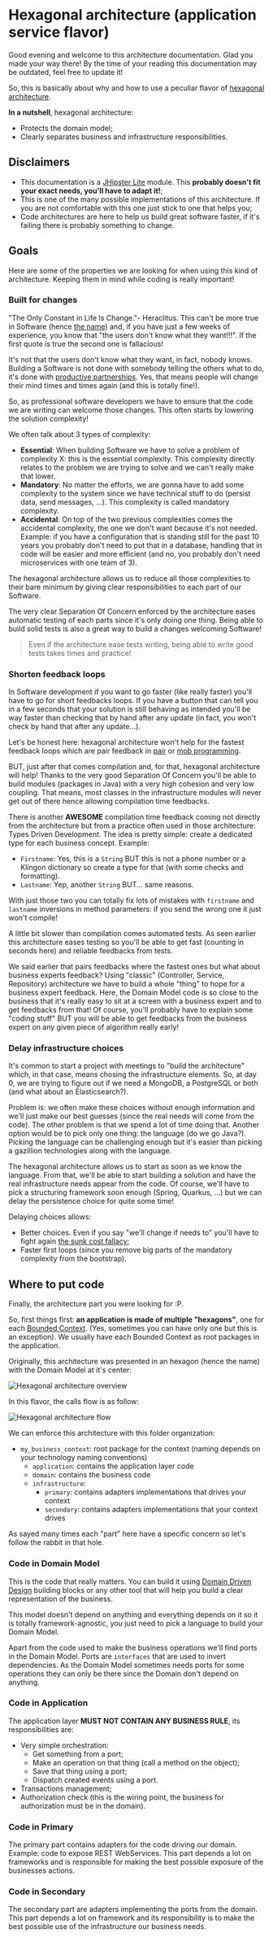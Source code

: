 # Hexagonal architecture (application service flavor)

Good evening and welcome to this architecture documentation. Glad you made your way there! By the time of your reading this documentation may be outdated, feel free to update it!

So, this is basically about why and how to use a peculiar flavor of [hexagonal architecture](https://alistair.cockburn.us/hexagonal-architecture/).

**In a nutshell**, hexagonal architecture:

- Protects the domain model;
- Clearly separates business and infrastructure responsibilities.

## Disclaimers

- This documentation is a [JHipster Lite](https://github.com/jhipster/jhipster-lite) module. This **probably doesn't fit your exact needs, you'll have to adapt it!**;
- This is one of the many possible implementations of this architecture. If you are not comfortable with this one just stick to one that helps you;
- Code architectures are here to help us build great software faster, if it's failing there is probably something to change.

## Goals

Here are some of the properties we are looking for when using this kind of architecture. Keeping them in mind while coding is really important!

### Built for changes

"The Only Constant in Life Is Change."- Heraclitus. This can't be more true in Software (hence [the name](https://en.wikipedia.org/wiki/Software)) and, if you have just a few weeks of experience, you know that "the users don't know what they want!!!". If the first quote is true the second one is fallacious!

It's not that the users don't know what they want, in fact, nobody knows. Building a Software is not done with somebody telling the others what to do, it's done with [productive partnerships](https://manifesto.softwarecraftsmanship.org/). Yes, that means people will change their mind times and times again (and this is totally fine!).

So, as professional software developers we have to ensure that the code we are writing can welcome those changes. This often starts by lowering the solution complexity!

We often talk about 3 types of complexity:

- **Essential**: When building Software we have to solve a problem of complexity X: this is the essential complexity. This complexity directly relates to the problem we are trying to solve and we can't really make that lower.
- **Mandatory**: No matter the efforts, we are gonna have to add some complexity to the system since we have technical stuff to do (persist data, send messages, ...). This complexity is called mandatory complexity.
- **Accidental**: On top of the two previous complexities comes the accidental complexity, the one we don't want because it's not needed. Example: if you have a configuration that is standing still for the past 10 years you probably don't need to put that in a database, handling that in code will be easier and more efficient (and no, you probably don't need microservices with one team of 3).

The hexagonal architecture allows us to reduce all those complexities to their bare minimum by giving clear responsibilities to each part of our Software.

The very clear Separation Of Concern enforced by the architecture eases automatic testing of each parts since it's only doing one thing. Being able to build solid tests is also a great way to build a changes welcoming Software!

> Even if the architecture ease tests writing, being able to write good tests takes times and practice!

### Shorten feedback loops

In Software development if you want to go faster (like really faster) you'll have to go for short feedbacks loops. If you have a button that can tell you in a few seconds that your solution is still behaving as intended you'll be way faster than checking that by hand after any update (in fact, you won't check by hand that after any update...).

Let's be honest here: hexagonal architecture won't help for the fastest feedback loops which are pair feedback in [pair](https://en.wikipedia.org/wiki/Pair_programming) or [mob programming](https://en.wikipedia.org/wiki/Mob_programming).

BUT, just after that comes compilation and, for that, hexagonal architecture will help! Thanks to the very good Separation Of Concern you'll be able to build modules (packages in Java) with a very high cohesion and very low coupling. That means, most classes in the infrastructure modules will never get out of there hence allowing compilation time feedbacks.

There is another **AWESOME** compilation time feedback coming not directly from the architecture but from a practice often used in those architecture: Types Driven Development. The idea is pretty simple: create a dedicated type for each business concept. Example:

- `Firstname`: Yes, this is a `String` BUT this is not a phone number or a Klingon dictionary so create a type for that (with some checks and formatting).
- `Lastname`: Yep, another `String` BUT... same reasons.

With just those two you can totally fix lots of mistakes with `firstname` and `lastname` inversions in method parameters: if you send the wrong one it just won't compile!

A little bit slower than compilation comes automated tests. As seen earlier this architecture eases testing so you'll be able to get fast (counting in seconds here) and reliable feedbacks from tests.

We said earlier that pairs feedbacks where the fastest ones but what about business experts feedback? Using "classic" (Controller, Service, Repository) architecture we have to build a whole "thing" to hope for a business expert feedback. Here, the Domain Model code is so close to the business that it's really easy to sit at a screen with a business expert and to get feedbacks from that! Of course, you'll probably have to explain some "coding stuff" BUT you will be able to get feedbacks from the business expert on any given piece of algorithm really early!

### Delay infrastructure choices

It's common to start a project with meetings to "build the architecture" which, in that case, means chosing the infrastructure elements. So, at day 0, we are trying to figure out if we need a MongoDB, a PostgreSQL or both (and what about an Elasticsearch?).

Problem is: we often make these choices without enough information and we'll just make our best guesses (since the real needs will come from the code). The other problem is that we spend a lot of time doing that. Another option would be to pick only one thing: the language (do we go Java?). Picking the language can be challenging enough but it's easier than picking a gazillion technologies along with the language.

The hexagonal architecture allows us to start as soon as we know the language. From that, we'll be able to start building a solution and have the real infrastructure needs appear from the code. Of course, we'll have to pick a structuring framework soon enough (Spring, Quarkus, ...) but we can delay the persistence choice for quite some time!

Delaying choices allows:

- Better choices. Even if you say "we'll change if needs to" you'll have to fight again [the sunk cost fallacy](https://thedecisionlab.com/biases/the-sunk-cost-fallacy);
- Faster first loops (since you remove big parts of the mandatory complexity from the bootstrap).

## Where to put code

Finally, the architecture part you were looking for :P.

So, first things first: **an application is made of multiple "hexagons"**, one for each [Bounded Context](https://martinfowler.com/bliki/BoundedContext.html). (Yes, sometimes you can have only one but this is an exception). We usually have each Bounded Context as root packages in the application.

Originally, this architecture was presented in an hexagon (hence the name) with the Domain Model at it's center:

![Hexagonal architecture overview](hexagonal-global-schema.png)

In this flavor, the calls flow is as follow:

![Hexagonal architecture flow](hexagonal-flow.png)

We can enforce this architecture with this folder organization:

- `my_business_context`: root package for the context (naming depends on your technology naming conventions)
  - `application`: contains the application layer code
  - `domain`: contains the business code
  - `infrastructure`:
    - `primary`: contains adapters implementations that drives your context
    - `secondary`: contains adapters implementations that your context drives

As sayed many times each "part" here have a specific concern so let's follow the rabbit in that hole.

### Code in Domain Model

This is the code that really matters. You can build it using [Domain Driven Design](https://en.wikipedia.org/wiki/Domain-driven_design) building blocks or any other tool that will help you build a clear representation of the business.

This model doesn't depend on anything and everything depends on it so it is totally framework-agnostic, you just need to pick a language to build your Domain Model.

Apart from the code used to make the business operations we'll find ports in the Domain Model. Ports are `interfaces` that are used to invert dependencies. As the Domain Model sometimes needs ports for some operations they can only be there since the Domain don't depend on anything.

### Code in Application

The application layer **MUST NOT CONTAIN ANY BUSINESS RULE**, its responsibilities are:

- Very simple orchestration:
  - Get something from a port;
  - Make an operation on that thing (call a method on the object);
  - Save that thing using a port;
  - Dispatch created events using a port.
- Transactions management;
- Authorization check (this is the wiring point, the business for authorization must be in the domain).

### Code in Primary

The primary part contains adapters for the code driving our domain. Example: code to expose REST WebServices. This part depends a lot on frameworks and is responsible for making the best possible exposure of the businesses actions.

### Code in Secondary

The secondary part are adapters implementing the ports from the domain. This part depends a lot on framework and its responsibility is to make the best possible use of the infrastructure our business needs.
